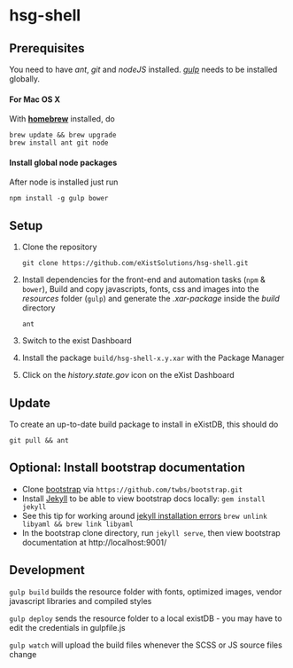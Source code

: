 # hsg-shell

## Prerequisites

You need to have *ant*, *git* and *nodeJS* installed.
*[gulp](http://gulpjs.com/)* needs to be installed globally.

#### For Mac OS X

With **[homebrew](http://brew.sh#install)** installed, do

    brew update && brew upgrade
    brew install ant git node

#### Install global node packages

After node is installed just run

    npm install -g gulp bower

## Setup

1. Clone the repository

    `git clone https://github.com/eXistSolutions/hsg-shell.git`

1. Install dependencies for the front-end and automation tasks (`npm` & `bower`),
    Build and copy javascripts, fonts, css and images into the *resources* folder (`gulp`) and
    generate the *.xar-package* inside the *build* directory

    `ant`

1. Switch to the exist Dashboard

1. Install the package `build/hsg-shell-x.y.xar` with the Package Manager

1. Click on the *history.state.gov* icon on the eXist Dashboard

## Update

To create an up-to-date build package to install in eXistDB, this should do

    git pull && ant

## Optional: Install bootstrap documentation

- Clone [bootstrap](https://github.com/twbs/bootstrap) via `https://github.com/twbs/bootstrap.git`
- Install [Jekyll](http://jekyllrb.com/docs/installation/) to be able to view bootstrap docs locally: `gem install jekyll`
- See this tip for working around [jekyll installation errors](https://github.com/wayneeseguin/rvm/issues/2689#issuecomment-52753818) `brew unlink libyaml && brew link libyaml`
- In the bootstrap clone directory, run `jekyll serve`, then view bootstrap documentation at http://localhost:9001/

## Development

`gulp build` builds the resource folder with fonts, optimized images, vendor javascript libraries and compiled styles

`gulp deploy` sends the resource folder to a local existDB - you may have to edit the credentials in gulpfile.js

`gulp watch` will upload the build files whenever the SCSS or JS source files change
